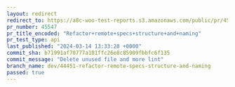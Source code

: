 ```yaml
---
layout: redirect
redirect_to: https://a8c-woo-test-reports.s3.amazonaws.com/public/pr/45547/api/index.html
pr_number: 45547
pr_title_encoded: "Refactor+remote+specs+structure+and+naming"
pr_test_type: api
last_published: "2024-03-14 13:33:28 +0000"
commit_sha: b71991af70777a101ffc26e8c85909fbbfc6f135
commit_message: "Delete unused file and more lint"
branch_name: dev/44451-refactor-remote-specs-structure-and-naming
passed: true
---
```

